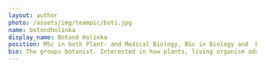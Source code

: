 ```yaml
---
layout: author
photo: /assets/img/teampic/boti.jpg 
name: botondholinka
display_name: Botond Holinka
position: MSc in both Plant- and Medical Biology, BSc in Biology and  BSc student in Environmental Science
bio: The groups botanist. Interested in how plants, living organism adapt and life in CO2 rich areas and what trace elements they can bioaccumulate.
---
```

